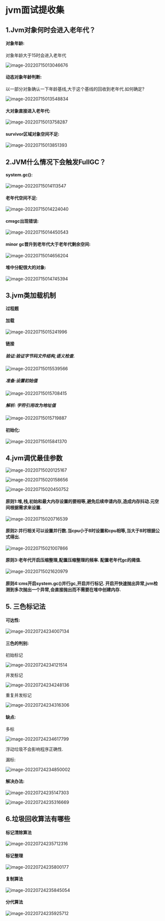  

# jvm面试提收集



## 1.Jvm对象何时会进入老年代？

#### 对象年龄:

对象年龄大于15时会进入老年代

![image-20220715013046676](./assets/image-20220715013046676.png)



#### 动态对象年龄判断:

以一部分对象确认一下年龄基线,大于这个基线的回收到老年代.如何确定?

![image-20220715013548834](assets/image-20220715013548834.png)

#### 大对象直接进入老年代:

![image-20220715013758287](assets/image-20220715013758287.png)

#### survivor区域对象空间不足:

![image-20220715013851393](assets/image-20220715013851393.png)



## 2.JVM什么情况下会触发FullGC？



#### system.gc():

![image-20220715014113547](assets/image-20220715014113547.png)

#### 老年代空间不足:

![image-20220715014224040](assets/image-20220715014224040.png)

#### cmsgc出现错误:



![image-20220715014450543](assets/image-20220715014450543.png)

#### minor gc晋升到老年代大于老年代剩余空间:



![image-20220715014656204](assets/image-20220715014656204.png)

#### 堆中分配很大的对象:

![image-20220715014745394](assets/image-20220715014745394.png)



## 3.jvm类加载机制

**过程题**

#### 加载

![image-20220715015241996](assets/image-20220715015241996.png)

#### 链接

##### 验证:验证字节码文件结构,语义检查.

![image-20220715015539566](assets/image-20220715015539566.png)

##### 准备:设置初始值

![image-20220715015708415](assets/image-20220715015708415.png)

##### 解析: 字符引用改为地址值

![image-20220715015719887](assets/image-20220715015719887.png)

#### 初始化:

![image-20220715015841370](assets/image-20220715015841370.png)

## 4.jvm调优最佳参数



![image-20220715020125167](assets/image-20220715020125167.png)

![image-20220715020158656](assets/image-20220715020158656.png)

![image-20220715020450752](assets/image-20220715020450752.png)



#### 原则1:堆,栈,初始和最大内存设置的要相等,避免后续申请内存,造成内存抖动.元空间根据需求来设置.

![image-20220715020716539](assets/image-20220715020716539.png)

#### 原则2:并行相关可以设置并行数.当cpu小于8时设置和cpu相等,当大于8时根据公式得出.



![image-20220715021007866](assets/image-20220715021007866.png)

#### 原则3:老年代开启压缩整理,配置压缩整理的频率. 配置老年代gc的阈值.



![image-20220715021620979](assets/image-20220715021620979.png)

#### 原则4:cms开启system.gc()并行gc,开启并行标记. 开启开快速抛出异常,jvm检测到多次抛出一个异常,会直接抛出而不需要在堆中创建内存.





## 5. 三色标记法

#### 可达性:

![image-20220724234007134](assets/image-20220724234007134.png)

#### 三色的判别:

初始标记

![image-20220724234121514](assets/image-20220724234121514.png)

并发标记

![image-20220724234248136](assets/image-20220724234248136.png)

重复并发标记

![image-20220724234316306](assets/image-20220724234316306.png)

#### 缺点:

多标

![image-20220724234617799](assets/image-20220724234617799.png)

浮动垃圾不会影响程序正确性.

漏标:

![image-20220724234850002](assets/image-20220724234850002.png)



#### 解决办法:



![image-20220724235147303](assets/image-20220724235147303.png)



![image-20220724235316669](assets/image-20220724235316669.png)

## 6.垃圾回收算法有哪些

#### 标记清除算法

![image-20220724235712316](assets/image-20220724235712316.png)

#### 标记整理

![image-20220724235800177](assets/image-20220724235800177.png)

#### 复制算法

![image-20220724235845054](assets/image-20220724235845054.png)

#### 分代算法

![image-20220724235925712](assets/image-20220724235925712.png)
